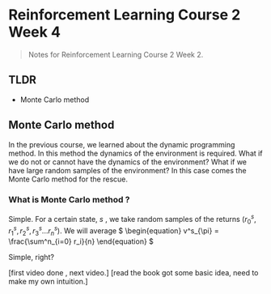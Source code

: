 # Reinforcement Learning Course 2 Week 4

> Notes for Reinforcement Learning Course 2 Week 2.

## TLDR

- Monte Carlo method

## Monte Carlo method

In the previous course, we learned about the dynamic programming method. In this method the dynamics of the environment is required. What if we do not or cannot have the dynamics of the environment? What if we have large random samples of the environment? In this case comes the Monte Carlo method for the rescue.

### What is Monte Carlo method ? 

Simple. For a certain state, $s$ , we take random samples of the returns $(r^s_0, r^s_1, r^s_2, r^s_3...r^s_n)$. We will average 
$
\begin{equation}
v^s_{\pi} = \frac{\sum^n_{i=0} r_i}{n}
\end{equation}
$

Simple, right?

[first video done , next video.]
[read the book got some basic idea, need to make my own intuition.]
